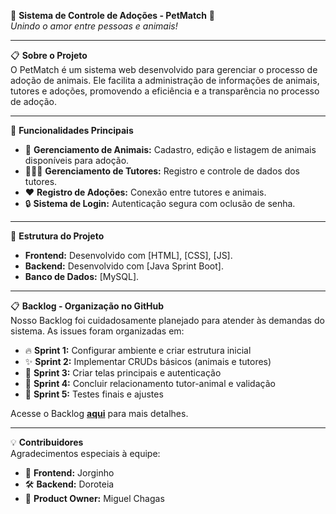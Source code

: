🦴 **Sistema de Controle de Adoções - PetMatch** 🐾  
_Unindo o amor entre pessoas e animais!_

---

📋 **Sobre o Projeto**  
O PetMatch é um sistema web desenvolvido para gerenciar o processo de adoção de animais. Ele facilita a administração de informações de animais, tutores e adoções, promovendo a eficiência e a transparência no processo de adoção.

---

🚀 **Funcionalidades Principais**  
- 🐾 **Gerenciamento de Animais:** Cadastro, edição e listagem de animais disponíveis para adoção.  
- 🧑‍🤝‍🧑 **Gerenciamento de Tutores:** Registro e controle de dados dos tutores.  
- ❤️ **Registro de Adoções:** Conexão entre tutores e animais.  
- 🔒 **Sistema de Login:** Autenticação segura com oclusão de senha.  

---

📂 **Estrutura do Projeto**  
- **Frontend:** Desenvolvido com [HTML], [CSS], [JS].  
- **Backend:** Desenvolvido com [Java Sprint Boot].  
- **Banco de Dados:** [MySQL].  

---

📋 **Backlog - Organização no GitHub**  
Nosso Backlog foi cuidadosamente planejado para atender às demandas do sistema. As issues foram organizadas em:  
- 🔥 **Sprint 1:** Configurar ambiente e criar estrutura inicial  
- ✨ **Sprint 2:** Implementar CRUDs básicos (animais e tutores)  
- 🔧 **Sprint 3:** Criar telas principais e autenticação  
- 🧩 **Sprint 4:** Concluir relacionamento tutor-animal e validação  
- 🧪 **Sprint 5:** Testes finais e ajustes  

Acesse o Backlog [**aqui**](https://github.com/users/MiguelChagas/projects/3) para mais detalhes.

---

💡 **Contribuidores**  
Agradecimentos especiais à equipe:  
- 🎨 **Frontend:** Jorginho  
- 🛠️ **Backend:** Doroteia  
- 🚀 **Product Owner:** Miguel Chagas

